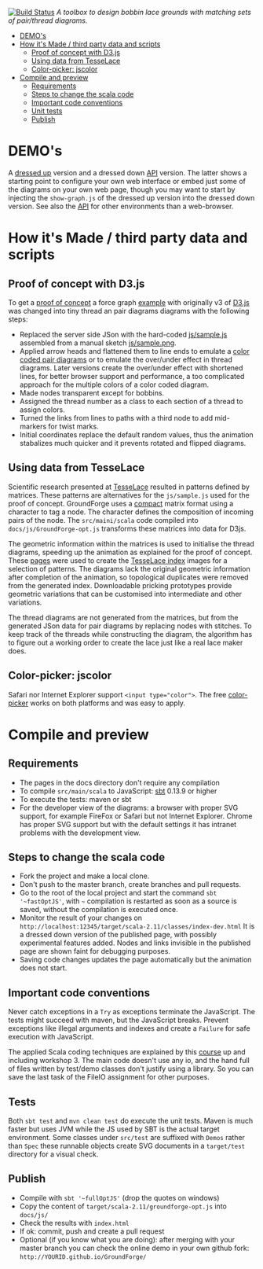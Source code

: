 [![Build Status](https://travis-ci.org/d-bl/GroundForge.svg?branch=master)](https://travis-ci.org/d-bl/GroundForge) 
_A toolbox to design bobbin lace grounds with matching sets of pair/thread diagrams._

- [DEMO's](#demo-s)
- [How it's Made / third party data and scripts](#how-it-s-made---third-party-data-and-scripts)
  * [Proof of concept with D3.js](#proof-of-concept-with-d3js)
  * [Using data from TesseLace](#using-data-from-tesselace)
  * [Color-picker: jscolor](#color-picker--jscolor)
- [Compile and preview](#compile-and-preview)
  * [Requirements](#requirements)
  * [Steps to change the scala code](#steps-to-change-the-scala-code)
  * [Important code conventions](#important-code-conventions)
  * [Unit tests](#unit-tests)
  * [Publish](#publish)


DEMO's
======

A [dressed up](https://d-bl.github.io/GroundForge/) version and a dressed down [API](/GroundForge/API/index.html) version.
The latter shows a starting point to configure your own web interface or embed just some of the diagrams on your own web page,
though you may want to start by injecting the `show-graph.js` of the dressed up version into the dressed down version. 
See also the [API](/GroundForge/docs/API.md) for other environments than a web-browser.


How it's Made / third party data and scripts
============================================

Proof of concept with D3.js
---------------------------

To get a [proof of concept] a force graph [example] with originally v3 of [D3.js] was changed into tiny thread an pair diagrams diagrams with the following steps:

- Replaced the server side JSon with the hard-coded [js/sample.js] assembled from a manual sketch [js/sample.png].
- Applied arrow heads and flattened them to line ends to emulate a [color coded pair diagrams] or to emulate the over/under effect in thread diagrams. Later versions create the over/under effect with shortened lines, for better browser support and performance, a too complicated approach for the multiple colors of a color coded diagram.
- Made nodes transparent except for bobbins.
- Assigned the thread number as a class to each section of a thread to assign colors.
- Turned the links from lines to paths with a third node to add mid-markers for twist marks.
- Initial coordinates replace the default random values, thus the animation stabalizes much quicker and it prevents rotated and flipped diagrams.

[proof of concept]: https://cdn.rawgit.com/d-bl/GroundForge/84eee36/index.html
[example]: http://bl.ocks.org/mbostock/4062045
[D3.js]: http://d3js.org/
[js/sample.js]: https://github.com/d-bl/GroundForge/blob/7a94b67/js/sample.js
[js/sample.png]: https://github.com/d-bl/GroundForge/blob/50421a2/js/sample.png
[color coded pair diagrams]: https://en.wikipedia.org/w/index.php?title=Mesh_grounded_bobbin_lace&oldid=639789191#Worker_pair_versus_two_pair_per_pin


Using data from TesseLace
-------------------------

Scientific research presented at [TesseLace] resulted in patterns defined by matrices.
These patterns are alternatives for the `js/sample.js` used for the proof of concept.
GroundForge uses a [compact] matrix format using a character to tag a node. The character defines the composition of incoming pairs of the node.
The `src/maini/scala` code compiled into `docs/js/GroundForge-opt.js` transforms these matrices into data for D3js.

The geometric information within the matrices is used to initialise the thread diagrams, speeding up the animation as explained for the proof of concept.
These [pages] were used to create the [TesseLace index] images for a selection of patterns.
The diagrams lack the original geometric information after completion of the animation,
so topological duplicates were removed from the generated index.
Downloadable pricking prototypes provide geometric variations that can be customised into intermediate and other variations.

The thread diagrams are not generated from the matrices,
but from the generated JSon data for pair diagrams by replacing nodes with stitches.
To keep track of the threads while constructing the diagram, 
the algorithm has to figure out a working order to create the lace just like a real lace maker does.

[pages]: https://github.com/d-bl/GroundForge/blob/master/src/test/resources/
[compact]: https://d-bl.github.io/GroundForge/docs/images/legend.png
[TesseLace]: http://TesseLace.com
[TesseLace index]: https://d-bl.github.io/GroundForge/help/TesseLace-Index

Color-picker: jscolor
---------------------

Safari nor Internet Explorer support `<input type="color">`. The free [color-picker](http://jscolor.com/) works on both platforms and was easy to apply.


Compile and preview
===================

Requirements
------------

- The pages in the docs directory don't require any compilation
- To compile `src/main/scala` to JavaScript: [sbt] 0.13.9 or higher
- To execute the tests: maven or sbt
- For the developer view of the diagrams: a browser with proper SVG support, for example FireFox or Safari but not Internet Explorer.
  Chrome has proper SVG support but with the default settings it has intranet problems with the development view.

[node.js]: https://nodejs.org/en/download/
[sbt]: http://www.scala-sbt.org/download.html


Steps to change the scala code
------------------------------

- Fork the project and make a local clone.
- Don't push to the master branch, create branches and pull requests.
- Go to the root of the local project and start the command `sbt '~fastOptJS'`, with `~` compilation is restarted as soon as a source is saved, without the compilation is executed once.
- Monitor the result of your changes on `http://localhost:12345/target/scala-2.11/classes/index-dev.html`
  It is a dressed down version of the published page, with possibly experimental features added.
  Nodes and links invisible in the published page are shown faint for debugging purposes.
- Saving code changes updates the page automatically but the animation does not start.


Important code conventions
--------------------------

Never catch exceptions in a `Try` as exceptions terminate the JavaScript. The tests might succeed with maven, but the JavaScript breaks. Prevent exceptions like illegal arguments and indexes and create a `Failure` for safe execution with JavaScript.

The applied Scala coding techniques are explained by this [course] up and including workshop 3. The main code doesn't use any io, and the hand full of files written by test/demo classes don't justify using a library. So you can save the last task of the FileIO assignment for other purposes.

[course]: https://github.com/DANS-KNAW/course-scala


Tests
-----

Both `sbt test` and `mvn clean test` do execute the unit tests.
Maven is much faster but uses JVM while the JS used by SBT is the actual target environment.
Some classes under `src/test` are suffixed with `Demos` rather than `Spec` these runnable objects create SVG documents in a `target/test` directory for a visual check.


Publish
-------

- Compile with `sbt '~fullOptJS'` (drop the quotes on windows)
- Copy the content of `target/scala-2.11/groundforge-opt.js` into `docs/js/`
- Check the results with `index.html`
- If ok: commit, push and create a pull request 
- Optional (if you know what you are doing): after merging with your master branch you can check the online demo in your own github fork: `http://YOURID.github.io/GroundForge/` 
